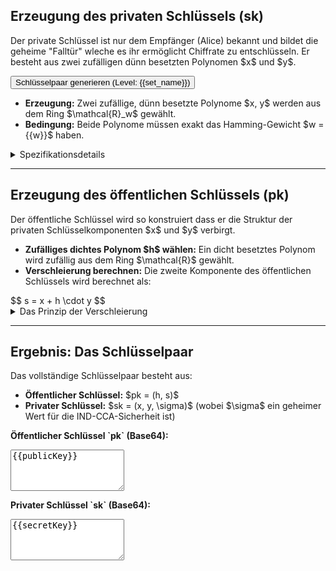 <h2>Erzeugung des privaten Schlüssels (sk)</h2>

<p>Der private Schlüssel ist nur dem Empfänger (Alice) bekannt und bildet die geheime "Falltür" wleche es ihr ermöglicht Chiffrate zu entschlüsseln. Er besteht aus zwei zufälligen dünn besetzten Polynomen $x$ und $y$.</p>

<button id="run-keygen-btn" class="btn-action">Schlüsselpaar generieren (Level: {{set_name}})</button>

<ul>
    <li><strong>Erzeugung:</strong> Zwei zufällige, dünn besetzte Polynome $x, y$ werden aus dem Ring $\mathcal{R}_w$ gewählt.</li>
    <li><strong>Bedingung:</strong> Beide Polynome müssen exakt das Hamming-Gewicht $w = {{w}}$ haben.</li>
</ul>

<details>
    <summary>Spezifikationsdetails</summary>
    <p>Die Notation $(x, y) \leftarrow \mathcal{R}_w \times \mathcal{R}_w$ bedeutet, dass zwei Polynome aus dem Ring $\mathcal{R} = \mathbb{F}_2[X]/(X^n - 1)$ zufällig und gleichverteilt gewählt werden, unter der Bedingung, dass sie zur Menge $\mathcal{R}_w$ gehören.</p>
    <p>Die Menge $\mathcal{R}_w$ ist definiert als:</p>
    $$ \mathcal{R}_w = \{ v \in \mathcal{R} \mid |v| = w \} $$
    <p>Dabei bezeichnet $|v|$ das Hamming-Gewicht des Polynoms $v$. Die geringe Anzahl von '1'-Koeffizienten in $x$ und $y$ ist die entscheidende Eigenschaft, die eine effiziente Entschlüsselung ermöglicht.</p>
</details>

---

<h2>Erzeugung des öffentlichen Schlüssels (pk)</h2>

<p>Der öffentliche Schlüssel wird so konstruiert dass er die Struktur der privaten Schlüsselkomponenten $x$ und $y$ verbirgt.</p>

<ul>
    <li><strong>Zufälliges dichtes Polynom $h$ wählen:</strong> Ein dicht besetztes Polynom wird zufällig aus dem Ring $\mathcal{R}$ gewählt.</li>
    <li><strong>Verschleierung berechnen:</strong> Die zweite Komponente des öffentlichen Schlüssels wird berechnet als:</li>
</ul>
$$ s = x + h \cdot y $$

<details>
    <summary>Das Prinzip der Verschleierung</summary>
    <p>Die Sicherheit dieses Schrittes beruht auf der Annahme, dass die Summe eines dünn besetzten und eines (pseudo-)zufälligen, dicht besetzten Polynoms ununterscheidbar von einem zufälligen, dichten Polynom ist.</p>
    <ul>
        <li>$x, y$ ist dünn besetzt (hat wenige '1'-Koeffizienten).</li>
        <li>$h$ ist dicht besetzt (hat viele '1'-Koeffizienten).</li>
        <li>Das Produkt $h \cdot y$ im Ring $\mathcal{R}$ resultiert in einem Polynom, das ebenfalls dicht und pseudozufällig aussieht.</li>
        <li>Die Addition von $x$ zu diesem Produkt verändert den Zufallscharakter kaum.</li>
    </ul>
    <p>Für einen Angreifer, der nur $h$ und $s$ kennt, ist es rechentechnisch sehr schwer die ursprünglichen dünn besetzten Polynome $x$ und $y$ zu rekonstruieren</p>
</details>

---

<h2>Ergebnis: Das Schlüsselpaar</h2>

<p>Das vollständige Schlüsselpaar besteht aus:</p>

<ul>
    <li><strong>Öffentlicher Schlüssel:</strong> $pk = (h, s)$</li>
    <li><strong>Privater Schlüssel:</strong> $sk = (x, y, \sigma)$ (wobei $\sigma$ ein geheimer Wert für die IND-CCA-Sicherheit ist)</li>
</ul>

<p><strong>Öffentlicher Schlüssel `pk` (Base64):</strong></p>
<textarea class="key-input" rows="4" spellcheck="false" readonly>{{publicKey}}</textarea>

<p><strong>Privater Schlüssel `sk` (Base64):</strong></p>
<textarea class="key-input" rows="4" spellcheck="false" readonly>{{secretKey}}</textarea>
